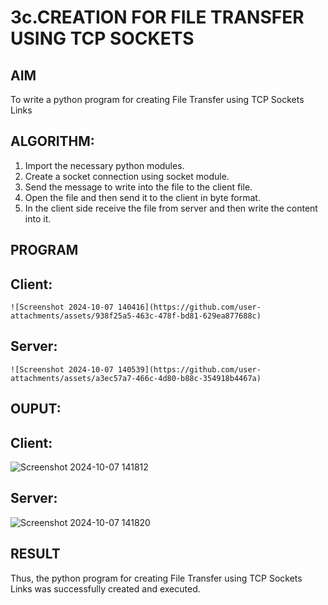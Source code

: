 # 3c.CREATION FOR FILE TRANSFER USING TCP SOCKETS
## AIM
To write a python program for creating File Transfer using TCP Sockets Links
## ALGORITHM:
1. Import the necessary python modules.
2. Create a socket connection using socket module.
3. Send the message to write into the file to the client file.
4. Open the file and then send it to the client in byte format.
5. In the client side receive the file from server and then write the content into it.
## PROGRAM
  ## Client:
    ![Screenshot 2024-10-07 140416](https://github.com/user-attachments/assets/938f25a5-463c-478f-bd81-629ea877688c)
   ## Server:
    ![Screenshot 2024-10-07 140539](https://github.com/user-attachments/assets/a3ec57a7-466c-4d80-b88c-354918b4467a)

## OUPUT:
   ## Client:
   ![Screenshot 2024-10-07 141812](https://github.com/user-attachments/assets/786c57df-57ea-4017-94ae-7b4fce27ca1d)

   ## Server:
   ![Screenshot 2024-10-07 141820](https://github.com/user-attachments/assets/93dfe520-bca2-4a53-9c81-f382e3f0324c)

## RESULT
Thus, the python program for creating File Transfer using TCP Sockets Links was 
successfully created and executed.
